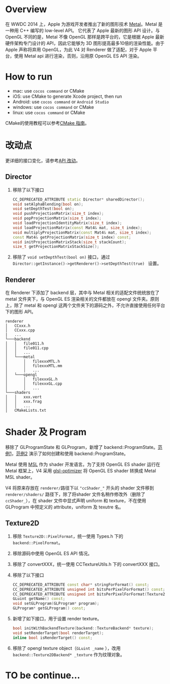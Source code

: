 # Overview

在 WWDC 2014 上，Apple 为游戏开发者推出了新的图形技术 [Metal](https://developer.apple.com/documentation/metal?language=objc)。Metal 是一种用 C++ 编写的 low-level API。 它代表了 Apple 最新的图形 API 设计。与 OpenGL 不同的是，Metal 不像 OpenGL 那样是跨平台的，它是根据 Apple 最新硬件架构专门设计的 API，因此它能够为 3D 图形提高最多10倍的渲染性能。由于 Apple 声称将弃用 OpenGL，为此 V4 对 Renderer 做了适配，对于 Apple 平台，使用 Metal api 进行渲染，否则，沿用原 OpenGL ES API 渲染。

# How to run

- mac: use `cocos command` or CMake
- iOS: use CMake to generate Xcode project, then run
- Android: use `cocos command` or `Android Studio`
- windows: use `cocos command` or CMake
- linux: use `cocos command` or CMake

CMake的使用教程可以参考[CMake 指南](../installation/CMake-Guide.md)。

# 改动点

更详细的接口变化，请参考[API 改动](https://docs.cocos2d-x.org/api-ref/index.html)。

## Director

1. 移除了以下接口

   ```c++
   CC_DEPRECATED_ATTRIBUTE static Director* sharedDirector();
   void setAlphaBlending(bool on);
   void setDepthTest(bool on);
   void pushProjectionMatrix(size_t index);
   void popProjectionMatrix(size_t index);
   void loadProjectionIdentityMatrix(size_t index);
   void loadProjectionMatrix(const Mat4& mat, size_t index);
   void multiplyProjectionMatrix(const Mat4& mat, size_t index);
   const Mat4& getProjectionMatrix(size_t index) const;
   void initProjectionMatrixStack(size_t stackCount);
   size_t getProjectionMatrixStackSize();
   ```

2. 移除了 `void setDepthTest(bool on)` 接口，通过 `Director::getInstance()->getRenderer()->setDepthTest(true) ` 设置。

## Renderer

在 Renderer 下添加了 backend 层，其中与 Metal 相关的适配文件统统放在了 metal 文件夹下，与 OpenGL ES 渲染相关的文件都放在 opengl 文件夹。原则上，除了 metal 和 opengl 这两个文件夹下的源码之外，不允许直接使用任何平台下的图形 API。

```
renderer
│   CCxxx.h    
│   CCxxx.cpp
|   ...
└───backend
│   │   file011.h
│   │   file011.cpp
│   │   ...
│   └───metal
│       │   filexxxMTL.h
│       │   filexxxMTL.mm
│       │   ...
│   └───opengl
│       │   filexxxGL.h
│       │   filexxxGL.cpp
│       │   ...
└───shaders
│   │   xxx.vert
│   │   xxx.frag
│   │   ...
│   CMakeLists.txt
```

# Shader 及 Program

移除了 GLProgramState 和 GLProgram，新增了 backend::ProgramState。[范例1](spriteTutorial.md)，[范例2](customCommandTutorial.md) 演示了如何创建和使用 backend::ProgramState。

Metal 使用 [MSL](https://developer.apple.com/metal/Metal-Shading-Language-Specification.pdf?language=objc#//apple_ref/doc/uid/TP40014364) 作为 shader 开发语言。为了支持 OpenGL ES shader 运行在 Metal 框架上，V4 采用 [glsl-optimizer](https://github.com/cocos2d/glsl-optimizer) 将 OpenGL ES shader 转换成 Metal MSL shader。

V4 将原来存放在 `renderer/`路径下以 `"ccShader_"` 开头的 shader 文件移到 `renderer/shaders/` 路径下，除了将shader 文件名稍作修改外（删除了`ccShader_`），在 shader 文件中显式声明 uniform 和 texture，不在使用 GLProgram 中预定义的 attribute，uniform 及 texutre 名。

## Texture2D

1. 移除 `Texture2D::PixelFormat`，统一使用 Types.h 下的 `backend::PixelFormat`。

2. 移除源码中使用 OpenGL ES API 情况。

3. 移除了 convertXXX，统一使用 CCTextureUtils.h 下的 convertXXX 接口。

4. 移除了以下接口

   ```c++
   CC_DEPRECATED_ATTRIBUTE const char* stringForFormat() const;
   CC_DEPRECATED_ATTRIBUTE unsigned int bitsPerPixelForFormat() const;
   CC_DEPRECATED_ATTRIBUTE unsigned int bitsPerPixelForFormat(Texture2D::PixelFormat format) const;
   GLuint getName() const;
   void setGLProgram(GLProgram* program);
   GLProgram* getGLProgram() const;
   ```

5. 新增了如下接口，用于设置 render texture。

   ```c++
   bool initWithBackendTexture(backend::TextureBackend* texture);
   void setRenderTarget(bool renderTarget);
   inline bool isRenderTarget() const;
   ```

6. 移除了 opengl texture object（`GLuint _name` ），改用 `backend::Texture2DBackend* _texture` 作为纹理对象。

# **TO be continue…**



